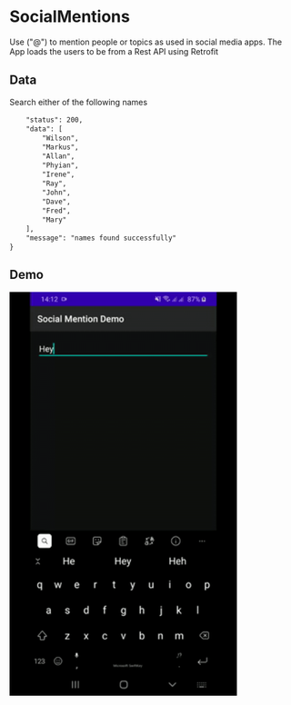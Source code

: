 # SocialMentions
Use ("@") to mention people or topics as used in social media apps. The App loads the users to be from a Rest API using Retrofit

## Data 
Search either of the following names
```{
    "status": 200,
    "data": [
        "Wilson",
        "Markus",
        "Allan",
        "Phyian",
        "Irene",
        "Ray",
        "John",
        "Dave",
        "Fred",
        "Mary"
    ],
    "message": "names found successfully"
}
```

## Demo
<img src="art/demo.gif" width=400/>

